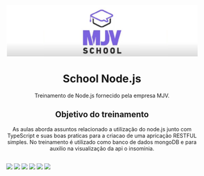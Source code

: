 <div align=center>
	<img src="https://github.com/carvalhoanamaria/Node-School-MJV/blob/main/img/logo_mjv_academy.png?raw=true">
	
#  School Node.js
  Treinamento de Node.js fornecido pela empresa MJV. 
  
 ## Objetivo do treinamento
  
As aulas aborda assuntos relacionado a utilização do node.js junto com TypeScript e suas boas praticas para a criacao de uma apricação  RESTFUL simples. No treinamento é utilizado como banco de dados mongoDB e para auxilio na visualização da api o insominia. 
  
</div>

 <div style="display: inline_block"><br>
   <code><img height= "30"src= "https://img.shields.io/badge/JavaScript-323330?style=for-the-badge&logo=javascript&logoColor=F7DF1E"></code>
   <code><img height= "30"src= "https://shields.io/badge/TypeScript-3178C6?logo=TypeScript&logoColor=FFF&style=flat-square"></code>
   <code><img height= "30"src= "https://img.shields.io/badge/MongoDB-%234ea94b.svg?style=for-the-badge&logo=mongodb&logoColor=white"></code>
   <code><img height= "30"src= "https://img.shields.io/badge/Insomnia-5849be?style=for-the-badge&logo=Insomnia&logoColor=white"></code>
   <code><img height= "30"src= "https://img.shields.io/badge/Visual_Studio_Code-0078D4?style=for-the-badge&logo=visual%20studio%20code&logoColor=white"></code>
   <code><img height= "30"src= "https://img.shields.io/badge/Git-F05032?style=for-the-badge&logo=git&logoColor=white"></code> 


 <div>
